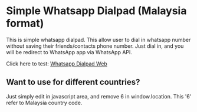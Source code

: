# Simple Whatsapp Dialpad (Malaysia format)

This is simple whatsapp dialpad. This allow user to dial in whatsapp number without saving their friends/contacts phone number. Just dial in, and you will be redirect to WhatsApp app via WhatsApp API.

Click here to test: [Whatsapp Dialpad Web](https://node.my/dialpad)

## Want to use for different countries?

Just simply edit in javascript area, and remove 6 in window.location. This '6' refer to Malaysia country code.

